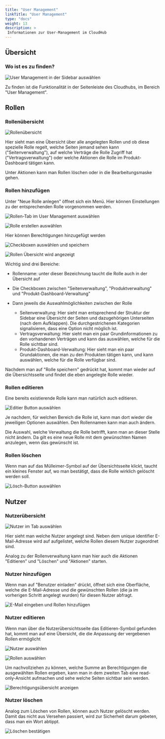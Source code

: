 ```yaml
---
title: "User Management"
linkTitle: "User Management"
type: "docs"
weight: 13
description: >
 Informationen zur User-Management im CloudHub
---
```


## Übersicht

### Wo ist es zu finden?

![User Management in der Sidebar auswählen](../../../img/user-management/u0.5.png)

Zu finden ist die Funktionalität in der Seitenleiste des Cloudhubs, im Bereich "User Management".

## Rollen

### Rollenübersicht

![Rollenübersicht](../../../img/user-management/u1.png)

Hier sieht man eine Übersicht über alle angelegten Rollen und ob diese spezielle Rolle regelt, welche Seiten jemand sehen kann ("Seitenverwaltung"), auf welche Verträge die Rolle Zugriff hat ("Vertragsverwaltung") oder welche Aktionen die Rolle im Produkt-Dashboard tätigen kann.

Unter Aktionen kann man Rollen löschen oder in die Bearbeitungsmaske gehen.

### Rollen hinzufügen

Unter "Neue Rolle anlegen" öffnet sich ein Menü. Hier können Einstellungen zu der entsprechenden Rolle vorgenommen werden.

![Rollen-Tab im User Management auswählen](../../../img/user-management/u5.png)

![Rolle erstellen auswählen](../../../img/user-management/u6.png)

Hier können Berechtigungen hinzugefügt werden

![Checkboxen auswählen und speichern](../../../img/user-management/u7.png)

![Rollen Übersicht wird angezeigt](../../../img/user-management/u8.png)

Wichtig sind drei Bereiche:

- Rollenname: unter dieser Bezeichnung taucht die Rolle auch in der Übersicht auf
- Die Checkboxen zwischen "Seitenverwaltung", "Produktverwaltung" und "Produkt-Dashboard-Verwaltung"

- Dann jeweils die Auswahlmöglichkeiten zwischen der Rolle
  - Seitenverwaltung: Hier sieht man entsprechend der Struktur der Sidebar eine Übersicht der Seiten und dazugehörigen Unterseiten (nach dem Aufklappen). Die durchgestrichenen Kategorien signalisieren, dass eine Option nicht möglich ist.
  - Vertragsverwaltung: Hier sieht man ein paar Grundinformationen zu den vorhandenen Verträgen und kann das auswählen, welche für die Rolle sichtbar sind.
  - Produkt-Dashboard-Verwaltung: Hier sieht man ein paar Grundaktionen, die man zu den Produkten tätigen kann, und kann auswählen, welche für die Rolle verfügbar sind.

Nachdem man auf "Rolle speichern" gedrückt hat, kommt man wieder auf die Übersichtsseite und findet die eben angelegte Rolle wieder.

### Rollen editieren

Eine bereits existierende Rolle kann man natürlich auch editieren.

![Editier Button auswählen](../../../img/user-management/u9.png)

Je nachdem, für welchen Bereich die Rolle ist, kann man dort wieder die jeweiligen Optionen auswählen. Den Rollennamen kann man auch ändern.

Die Auswahl, welche Verwaltung die Rolle betrifft, kann man an dieser Stelle nicht ändern. Da gilt es eine neue Rolle mit dem gewünschten Namen anzulegen, wenn das gewünscht ist.

### Rollen löschen

Wenn man auf das Mülleimer-Symbol auf der Übersichtsseite klickt, taucht ein kleines Fenster auf, wo man bestätigt, dass die Rolle wirklich gelöscht werden soll.

![Lösch-Button auswählen](../../../img/user-management/u10.png)


## Nutzer

### Nutzerübersicht

![Nutzer im Tab auswählen](../../../img/user-management/u11.png)

Hier sieht man welche Nutzer angelegt sind. Neben dem unique identifier E-Mail-Adresse wird auf aufgelistet, welche Rollen diesem Nutzer zugeordnet sind.

Analog zu der Rollenverwaltung kann man hier auch die Aktionen "Editieren" und "Löschen" und "Aktionen" starten.

### Nutzer hinzufügen

Wenn man auf "Benutzer einladen" drückt, öffnet sich eine Oberfläche, welche die E-Mail-Adresse und die gewünschten Rollen (die ja im vorherigen Schritt angelegt wurden) für diesen Nutzer abfragt.

![E-Mail eingeben und Rollen hinzufügen](../../../img/user-management/u12.png)

### Nutzer editieren

Wenn man über die Nutzerübersichtsseite das Editieren-Symbol gefunden hat, kommt man auf eine Übersicht, die die Anpassung der vergebenen Rollen ermöglicht

![Nutzer auswählen](../../../img/user-management/u14.png)

![Rollen auswählen](../../../img/user-management/u15.png)

Um nachvollziehen zu können, welche Summe an Berechtigungen die ausgewählten Rollen ergeben, kann man in dem zweiten Tab eine read-only-Ansicht aufmachen und sehe welche Seiten sichtbar sein werden.

![Berechtigungsübersicht anzeigen](../../../img/user-management/u16.png)

### Nutzer löschen

Analog zum Löschen von Rollen, können auch Nutzer gelöscht werden. Damit das nicht aus Versehen passiert, wird zur Sicherheit darum gebeten, dass man ein Wort abtippt.

![Löschen bestätigen](../../../img/user-management/u17.png)
